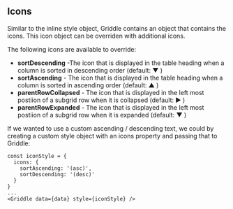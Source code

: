 ## Icons ##

Similar to the inline style object, Griddle contains an object that contains the icons.
This icon object can be overriden with additional icons.

The following icons are available to override: 

- **sortDescending** -The icon that is displayed in the table heading when a column is sorted in descending order (default: ▼ )
- **sortAscending** - The icon that is displayed in the table heading when a column is sorted in ascending order  (default: ▲ )
- **parentRowCollapsed** - The icon that is displayed in the left most postiion of a subgrid row when it is collapsed (default: ▶ )
- **parentRowExpanded** - The icon that is displayed in the left most postiion of a subgrid row when it is expanded (default: ▼ )

If we wanted to use a custom ascending / descending text, we could by creating a custom style object with an icons property and passing that to Griddle:

```
const iconStyle = {
  icons: {
    sortAscending: '(asc)',
    sortDescending: '(desc)'
  }
}
...
<Griddle data={data} style={iconStyle} />
```



